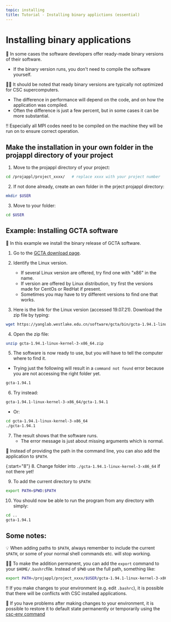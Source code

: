 ```yaml
---
topic: installing
title: Tutorial - Installing binary applictions (essential)
---
```


# Installing binary applications

💬 In some cases the software developers offer ready-made binary versions of their software. 
- If the binary version runs, you don't need to compile the software yourself.

☝🏻 It should be noted that ready binary versions are typically not optimized for CSC supercomputers.
- The difference in performance will depend on the code, and on how the application was compiled. 
- Often the difference is just a few percent, but in some cases it can be more substantial.

‼️ Especially all MPI codes need to be compiled on the machine they will be run on to ensure correct operation.

## Make the installation in your own folder in the projappl directory of your project

1. Move to the projappl directory of your project:

```bash
cd /projappl/project_xxxx/   # replace xxxx with your project number
```

2. If not done already, create an own folder in the prject projappl directory:

```bash
mkdir $USER
```

3. Move to your folder:

```bash
cd $USER
```

## Example: Installing GCTA software

💬 In this example we install the binary release of GCTA software.

1. Go to the [GCTA download page](https://yanglab.westlake.edu.cn/software/gcta/#Download).

2. Identify the Linux version. 
    - If several Linux version are offered, try find one with "x86" in the name.
    - If version are offered by Linux distribution, try first the versions made for CentOs or RedHat if present. 
    - Sometimes you may have to try different versions to find one that works.

3. Here is the link for the Linux version (accessed 19.07.21). Download the zip file by typing:

```bash
wget https://yanglab.westlake.edu.cn/software/gcta/bin/gcta-1.94.1-linux-kernel-3-x86_64.zip
```

4. Open the zip file:

```bash
unzip gcta-1.94.1-linux-kernel-3-x86_64.zip
```

5. The software is now ready to use, but you will have to tell the computer where to find it. 

- Trying just the following will result in a `command not found` error because you are not accessing the right folder yet.

```bash
gcta-1.94.1
```

6. Try instead:

```bash
gcta-1.94.1-linux-kernel-3-x86_64/gcta-1.94.1
```

- Or:

```bash
cd gcta-1.94.1-linux-kernel-3-x86_64
./gcta-1.94.1
```

7. The result shows that the software runs.
    - The error message is just about missing arguments which is normal. 

💬 Instead of providing the path in the command line, you can also add the application to `$PATH`. 

{:start="8"}
8. Change folder into `./gcta-1.94.1-linux-kernel-3-x86_64` if not there yet!

9. To add the current directory to `$PATH`:

```bash
export PATH=$PWD:$PATH
```

10. You should now be able to run the program from any directory with simply:

```bash
cd ..
gcta-1.94.1
```

## Some notes: 
💡 When adding paths to `$PATH`, always remember to include the current `$PATH`, or some of your normal shell commands etc. will stop working.

☝🏻 To make the addition permanent, you can add the `export` command to your `$HOME/.bashrc`file. Instead of `$PWD` use the full path, something like:

```bash
export PATH=/projappl/project_xxxx/$USER/gcta-1.94.1-linux-kernel-3-x86_64:$PATH   # replace xxxx with your project number
```

‼️ If you make changes to your environment (e.g. edit `.bashrc`), it is possible that there will be conflicts with CSC installed applications.

💭 If you have problems after making changes to your environment, it is possible to restore it to default state permanently or temporarily using the [csc-env command](https://docs.csc.fi/support/tutorials/using_csc_env/)
